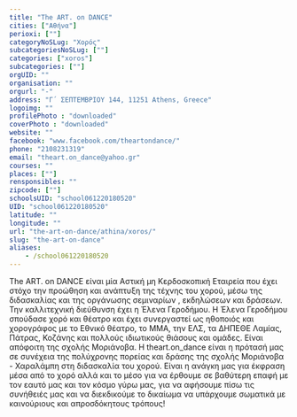 ```yaml
---
title: "The ART. on DANCE"
cities: ["Αθήνα"]
perioxi: [""]
categoryNoSLug: "Χορός"
subcategoriesNoSLug: [""]
categories: ["xoros"]
subcategories: [""]
orgUID: ""
organisation: ""
orgurl: "-"
address: "Γ΄ ΣΕΠΤΕΜΒΡΙΟΥ 144, 11251 Athens, Greece"
logoimg: ""
profilePhoto : "downloaded"
coverPhoto : "downloaded"
website: ""
facebook: "www.facebook.com/theartondance/"
phone: "2108231319"
email: "theart.on_dance@yahoo.gr"
courses: ""
places: [""]
rensponsibles: ""
zipcode: [""]
schoolsUID: "school061220180520"
UID: "school061220180520"
latitude: ""
longitude: ""
url: "the-art-on-dance/athina/xoros/"
slug: "the-art-on-dance"
aliases:
    - /school061220180520
---
```





The ART. on DANCE είναι μία Αστική μη Κερδοσκοπική Εταιρεία που έχει στόχο την προώθηση και ανάπτυξη της τέχνης του χορού, μέσω της διδασκαλίας και της οργάνωσης σεμιναρίων , εκδηλώσεων και δράσεων. Την καλλιτεχνική διεύθυνση έχει η Έλενα Γεροδήμου. Η Έλενα Γεροδήμου σπούδασε χορό και θέατρο και έχει συνεργαστεί ως ηθοποιός και χορογράφος με το Εθνικό θέατρο, το ΜΜΑ, την ΕΛΣ, τα ΔΗΠΕΘΕ Λαμίας, Πάτρας, Κοζάνης και πολλούς ιδιωτικούς θιάσους και ομάδες. Είναι απόφοιτη της σχολής Μοριάνοβα. Η theart.on_dance είναι η πρότασή μας σε συνέχεια της πολύχρονης πορείας και δράσης της σχολής Μοριάνοβα - Χαραλάμπη στη διδασκαλία του χορού. Είναι η ανάγκη μας για έκφραση μέσα από το χορό αλλά και το μέσο για να έρθουμε σε βαθύτερη επαφή με τον εαυτό μας και τον κόσμο γύρω μας, για να αφήσουμε πίσω τις συνήθειές μας και να διεκδικούμε το δικαίωμα να υπάρχουμε σωματικά με καινούριους και απροσδόκητους τρόπους!